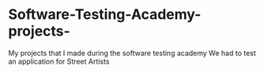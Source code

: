 # Software-Testing-Academy-projects-
Мy projects that I made during the software testing academy
We had to test an application for Street Artists 
